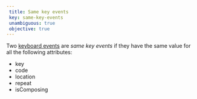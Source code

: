 ```yaml
---
 title: Same key events
 key: same-key-events
 unambiguous: true
 objective: true
---
```


Two [keyboard events] are _same key events_ if they have the same value for all the following attributes:
- key
- code
- location
- repeat
- isComposing

[keyboard events]: https://www.w3.org/TR/uievents/#events-keyboardevents
